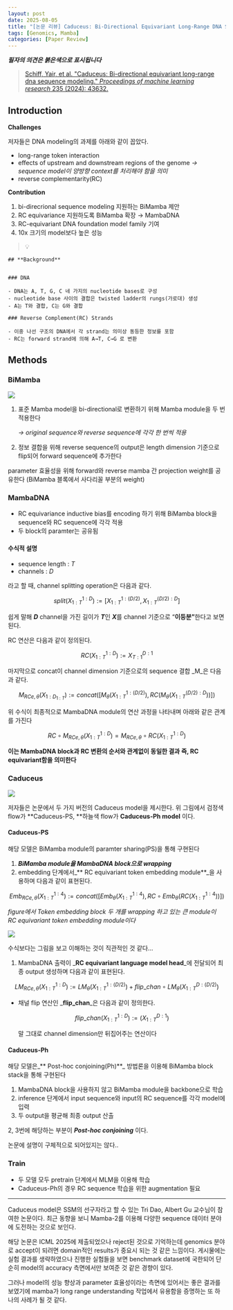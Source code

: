 ```yaml
---
layout: post
date: 2025-08-05
title: "[논문 리뷰] Caduceus: Bi-Directional Equivariant Long-Range DNA Sequence Modeling"
tags: [Genomics, Mamba]
categories: [Paper Review]
---
```


<span class="notion-red">_**필자의 의견은 붉은색으로 표시됩니다**_</span>


> [Schiff, Yair, et al. "Caduceus: Bi-directional equivariant long-range dna sequence modeling." ](https://pmc.ncbi.nlm.nih.gov/articles/PMC12189541/)[_Proceedings of machine learning research_](https://pmc.ncbi.nlm.nih.gov/articles/PMC12189541/)[ 235 (2024): 43632.](https://pmc.ncbi.nlm.nih.gov/articles/PMC12189541/)



## Introduction


**Challenges**


저자들은 DNA modeling의 과제를 아래와 같이 꼽았다.

- long-range token interaction
- effects of upstream and downstream regions of the genome 
_→ sequence model이 양방향 context를 처리해야 함을 의미_
- reverse complementarity(RC)

**Contribution**

1. bi-direcrional sequence modeling 지원하는 BiMamba 제안
1. RC equivariance 지원하도록 BiMamba 확장 → MambaDNA
1. RC-equivariant DNA foundation model family 기여
1. 10x 크기의 model보다 높은 성능

> 💡 


	## **Background**


	### DNA

	- DNA는 A, T, G, C 네 가지의 nucleotide bases로 구성
	- nucleotide base 사이의 결합은 twisted ladder의 rungs(가로대) 생성
	- A는 T와 결합, C는 G와 결합

	### Reverse Complement(RC) Strands

	- 이중 나선 구조의 DNA에서 각 strand는 의미상 동등한 정보를 포함
	- RC는 forward strand에 의해 A→T, C→G 로 변환


## Methods



### BiMamba


![](https://prod-files-secure.s3.us-west-2.amazonaws.com/542b861c-36a8-4051-84e5-8804b6728dba/2c247d59-7815-4980-99f0-8f0d21f445a7/image.png?X-Amz-Algorithm=AWS4-HMAC-SHA256&X-Amz-Content-Sha256=UNSIGNED-PAYLOAD&X-Amz-Credential=ASIAZI2LB466TR76EVUL%2F20250928%2Fus-west-2%2Fs3%2Faws4_request&X-Amz-Date=20250928T090119Z&X-Amz-Expires=3600&X-Amz-Security-Token=IQoJb3JpZ2luX2VjEC8aCXVzLXdlc3QtMiJHMEUCIQCT6cJpd3%2BZUqsAcD1VBIjcMo7q%2FnZDroy%2FpHAHJ6VG6QIgKv4VnRnUDDzpE3OG%2B61w%2BokSfLVGpN%2BUb%2F33BWGR0VwqiAQIuP%2F%2F%2F%2F%2F%2F%2F%2F%2F%2FARAAGgw2Mzc0MjMxODM4MDUiDBsNZ9qwAQSq55KQYSrcAzjibrc2QkbrXpmeeiyEprOflQ5djFjs9%2F5ZIrkfB97kOsw65WFIW%2FtWk0dOdH8eunfp0nu%2BT7SuVLZGpc9TLG3tDtptjUfngcp%2F%2FkV4b6OquvM6WKvmSqDm%2FtQiZXlNIE%2Fe9gBb8VVbqWnOhucnZC4CTMk4r0pLyhYa%2BRFnZSyS8b5JIxLdtEqOVmiU0sSAcc4whfmwLcP2eDFRZLCJMJlDAd8S3QAcicXR3GKeEVrKL%2FoYoAfLVqqEBvsOttprUkDWoX9BvBmFlLz9LUGVmv6bTMbb0G9jcOsQEaaMid%2BAf5mx7jhHmOotWU5n9LUusKbBb%2FwqGzXYIZZPlqHvXecmq23joHe9%2F3u5StBgWhiR3jyrr768M4VbnmeKIYs%2F0aiqvthwruDNECgsSoTZUxkWhyt8Gf%2F3XP1Dw7Le5fUabSjkOc9Qy3jhpu9XHCtahMuexrLq1Y%2FV6vP%2FCom6tQnZh%2F3V0tzF7A%2B9dv9v9vYeXxGVmWaJG1nZr2%2B8GQOe9%2FI3su%2F0KoPXwgtf8Kl0QdbavNt1kow%2BvlAhPsOAfeGzjetzNt%2BZBlrY3ZrcowwM%2B9ReN9qSL%2FNui6YA%2FuYh40vYICsal0iRMUzIZqdfZh9fnllFHRTfNd6MISaLMMu%2F48YGOqUBnoeQCpUyTM%2FmUgYTcWI4saLkcVx6G6dfZBGrsowGuYvuz7XROtH2FEYkbxcZlxBrK4945gedyuFK2eDGt1bwZSlyyMR0M3HFFB0z5FHtGhaYHoCq4ibrI32PzOiiFBNOkObA5Qsukfx%2B9Yu7w4%2BfoatwgZnZLnSrZdefN%2F40KOReQzR1asEH3%2FfIlJW04PKh0%2FzjZUB2cCMiWAD93TfudlCdUiCY&X-Amz-Signature=3260b5709bfe056f05e6f1f8407d78d01ce882ea83d5a487d1b0b83bd9d28d62&X-Amz-SignedHeaders=host&x-amz-checksum-mode=ENABLED&x-id=GetObject)

1. 표준 Mamba model을 bi-directional로 변환하기 위해 Mamba module을 두 번 적용한다

	_→ original sequence와 reverse sequence에 각각 한 번씩 적용_

1. 정보 결합을 위해 reverse sequence의 output은 length dimension 기준으로 flip되어 forward sequence에 추가한다

parameter 효율성을 위해 forward와 reverse mamba 간 projection weight를 공유한다 (BiMamba 블록에서 사다리꼴 부분의 weight)



### MambaDNA

- RC equivariance inductive bias를 encoding 하기 위해 BiMamba block을 sequence와 RC sequence에 각각 적용
- 두 block의 paramter는 공유됨


#### 수식적 설명

- sequence length : _T_
- channels : _D_

라고 할 때,  channel splitting operation은 다음과 같다.


$$
split(X^{1:D}_{1:T}):=[X^{1:(D/2)}_{1:T},X^{(D/2):D}_{1:T}]
$$


<span class="notion-red">쉽게 말해 </span><span class="notion-red">_**D**_</span><span class="notion-red"> channel을 가진 길이가 </span><span class="notion-red">_**T**_</span><span class="notion-red">인 </span><span class="notion-red">_**X**_</span><span class="notion-red">를 channel 기준으로 “</span><span class="notion-red">**이등분”**</span><span class="notion-red">한다고 보면 된다.</span>


RC 연산은 다음과 같이 정의된다.


$$
RC(X^{1:D}_{1:T}):=X^{D:1}_{T:1}
$$


마지막으로 concat이 channel dimension 기준으로의 sequence 결합 _M_은 다음과 같다.


$$
M_{RCe,\theta}(X_{1:D_{1:T}}):=concat([M_{\theta}(X^{1:(D/2)}_{1:T}),RC(M_{\theta}(X^{(D/2):D}_{1:T}))])
$$


위 수식이 최종적으로 MambaDNA module의 연산 과정을 나타내며 아래와 같은 관계를 가진다


$$
RC\circ M_{RCe,\theta}(X^{1:D}_{1:T}) = M_{RCe,\theta} \circ RC(X^{1:D}_{1:T})
$$


**이는 MambaDNA block과 RC 변환의 순서와 관계없이 동일한 결과 즉, RC equivariant함을 의미한다**



### Caduceus


![](https://prod-files-secure.s3.us-west-2.amazonaws.com/542b861c-36a8-4051-84e5-8804b6728dba/f94a60d7-8145-473b-aef9-7c68d3ec604a/image.png?X-Amz-Algorithm=AWS4-HMAC-SHA256&X-Amz-Content-Sha256=UNSIGNED-PAYLOAD&X-Amz-Credential=ASIAZI2LB466TR76EVUL%2F20250928%2Fus-west-2%2Fs3%2Faws4_request&X-Amz-Date=20250928T090119Z&X-Amz-Expires=3600&X-Amz-Security-Token=IQoJb3JpZ2luX2VjEC8aCXVzLXdlc3QtMiJHMEUCIQCT6cJpd3%2BZUqsAcD1VBIjcMo7q%2FnZDroy%2FpHAHJ6VG6QIgKv4VnRnUDDzpE3OG%2B61w%2BokSfLVGpN%2BUb%2F33BWGR0VwqiAQIuP%2F%2F%2F%2F%2F%2F%2F%2F%2F%2FARAAGgw2Mzc0MjMxODM4MDUiDBsNZ9qwAQSq55KQYSrcAzjibrc2QkbrXpmeeiyEprOflQ5djFjs9%2F5ZIrkfB97kOsw65WFIW%2FtWk0dOdH8eunfp0nu%2BT7SuVLZGpc9TLG3tDtptjUfngcp%2F%2FkV4b6OquvM6WKvmSqDm%2FtQiZXlNIE%2Fe9gBb8VVbqWnOhucnZC4CTMk4r0pLyhYa%2BRFnZSyS8b5JIxLdtEqOVmiU0sSAcc4whfmwLcP2eDFRZLCJMJlDAd8S3QAcicXR3GKeEVrKL%2FoYoAfLVqqEBvsOttprUkDWoX9BvBmFlLz9LUGVmv6bTMbb0G9jcOsQEaaMid%2BAf5mx7jhHmOotWU5n9LUusKbBb%2FwqGzXYIZZPlqHvXecmq23joHe9%2F3u5StBgWhiR3jyrr768M4VbnmeKIYs%2F0aiqvthwruDNECgsSoTZUxkWhyt8Gf%2F3XP1Dw7Le5fUabSjkOc9Qy3jhpu9XHCtahMuexrLq1Y%2FV6vP%2FCom6tQnZh%2F3V0tzF7A%2B9dv9v9vYeXxGVmWaJG1nZr2%2B8GQOe9%2FI3su%2F0KoPXwgtf8Kl0QdbavNt1kow%2BvlAhPsOAfeGzjetzNt%2BZBlrY3ZrcowwM%2B9ReN9qSL%2FNui6YA%2FuYh40vYICsal0iRMUzIZqdfZh9fnllFHRTfNd6MISaLMMu%2F48YGOqUBnoeQCpUyTM%2FmUgYTcWI4saLkcVx6G6dfZBGrsowGuYvuz7XROtH2FEYkbxcZlxBrK4945gedyuFK2eDGt1bwZSlyyMR0M3HFFB0z5FHtGhaYHoCq4ibrI32PzOiiFBNOkObA5Qsukfx%2B9Yu7w4%2BfoatwgZnZLnSrZdefN%2F40KOReQzR1asEH3%2FfIlJW04PKh0%2FzjZUB2cCMiWAD93TfudlCdUiCY&X-Amz-Signature=9f16cd452ad24c2140a1bbaac24574286a798318dc19eb9893504772e2fd9858&X-Amz-SignedHeaders=host&x-amz-checksum-mode=ENABLED&x-id=GetObject)


저자들은 논문에서 두 가지 버전의 Caduceus model을 제시한다. 위 그림에서 검정색 flow가 **Caduceus-PS, **하늘색 flow가 **Caduceus-Ph model** 이다.



#### Caduceus-PS


해당 모델은 BiMamba module의 paramter sharing(PS)을 통해 구현된다

1. _**BiMamba module을 MambaDNA block으로 wrapping**_
1. embedding 단계에서_** RC equivariant token embedding module**_을 사용하며 다음과 같이 표현된다.

$$
Emb_{RCe,\theta}(X^{1:4}_{1:T}):=concat([Emb_{\theta}(X^{1:4}_{1:T}),RC \circ Emb_{\theta}(RC(X^{1:4}_{1:T}))])
$$


_figure에서 Token embedding block 두 개를 wrapping 하고 있는 큰 module이 RC equivariant token embedding module이다_


![](https://prod-files-secure.s3.us-west-2.amazonaws.com/542b861c-36a8-4051-84e5-8804b6728dba/b175e4da-71eb-4e91-8c23-a06dabe673c9/image.png?X-Amz-Algorithm=AWS4-HMAC-SHA256&X-Amz-Content-Sha256=UNSIGNED-PAYLOAD&X-Amz-Credential=ASIAZI2LB466TR76EVUL%2F20250928%2Fus-west-2%2Fs3%2Faws4_request&X-Amz-Date=20250928T090120Z&X-Amz-Expires=3600&X-Amz-Security-Token=IQoJb3JpZ2luX2VjEC8aCXVzLXdlc3QtMiJHMEUCIQCT6cJpd3%2BZUqsAcD1VBIjcMo7q%2FnZDroy%2FpHAHJ6VG6QIgKv4VnRnUDDzpE3OG%2B61w%2BokSfLVGpN%2BUb%2F33BWGR0VwqiAQIuP%2F%2F%2F%2F%2F%2F%2F%2F%2F%2FARAAGgw2Mzc0MjMxODM4MDUiDBsNZ9qwAQSq55KQYSrcAzjibrc2QkbrXpmeeiyEprOflQ5djFjs9%2F5ZIrkfB97kOsw65WFIW%2FtWk0dOdH8eunfp0nu%2BT7SuVLZGpc9TLG3tDtptjUfngcp%2F%2FkV4b6OquvM6WKvmSqDm%2FtQiZXlNIE%2Fe9gBb8VVbqWnOhucnZC4CTMk4r0pLyhYa%2BRFnZSyS8b5JIxLdtEqOVmiU0sSAcc4whfmwLcP2eDFRZLCJMJlDAd8S3QAcicXR3GKeEVrKL%2FoYoAfLVqqEBvsOttprUkDWoX9BvBmFlLz9LUGVmv6bTMbb0G9jcOsQEaaMid%2BAf5mx7jhHmOotWU5n9LUusKbBb%2FwqGzXYIZZPlqHvXecmq23joHe9%2F3u5StBgWhiR3jyrr768M4VbnmeKIYs%2F0aiqvthwruDNECgsSoTZUxkWhyt8Gf%2F3XP1Dw7Le5fUabSjkOc9Qy3jhpu9XHCtahMuexrLq1Y%2FV6vP%2FCom6tQnZh%2F3V0tzF7A%2B9dv9v9vYeXxGVmWaJG1nZr2%2B8GQOe9%2FI3su%2F0KoPXwgtf8Kl0QdbavNt1kow%2BvlAhPsOAfeGzjetzNt%2BZBlrY3ZrcowwM%2B9ReN9qSL%2FNui6YA%2FuYh40vYICsal0iRMUzIZqdfZh9fnllFHRTfNd6MISaLMMu%2F48YGOqUBnoeQCpUyTM%2FmUgYTcWI4saLkcVx6G6dfZBGrsowGuYvuz7XROtH2FEYkbxcZlxBrK4945gedyuFK2eDGt1bwZSlyyMR0M3HFFB0z5FHtGhaYHoCq4ibrI32PzOiiFBNOkObA5Qsukfx%2B9Yu7w4%2BfoatwgZnZLnSrZdefN%2F40KOReQzR1asEH3%2FfIlJW04PKh0%2FzjZUB2cCMiWAD93TfudlCdUiCY&X-Amz-Signature=2bd7e03e360e391494570b5020e35e9efbd7e31284279ea29d2677ba59097070&X-Amz-SignedHeaders=host&x-amz-checksum-mode=ENABLED&x-id=GetObject)


<span class="notion-red">수식보다는 그림을 보고 이해하는 것이 직관적인 것 같다…</span>

1. MambaDNA 출력이 _**RC equivariant language model head**_에 전달되어 최종 output 생성하며 다음과 같이 표현된다.

$$
LM_{RCe,\theta}(X^{1:D}_{1:T}):= LM_{\theta}(X^{1:(D/2)}_{1:T})+flip\_chan\circ LM_{\theta}(X^{D:(D/2)}_{1:T})
$$

- 채널 flip 연산인 _**flip\_chan**_은 다음과 같이 정의한다.

	$$
	flip\_chan(X^{1:D}_{1:T}):=(X^{D:1}_{1:T})
	$$


	말 그대로 channel dimension만 뒤집어주는 연산이다



#### Caduceus-Ph


해당 모델은_** Post-hoc conjoining(Ph)**_ 방법론을 이용해 BiMamba block stack을 통해 구현된다

1. MambaDNA block을 사용하지 않고 BiMamba module을 backbone으로 학습
1. inference 단계에서 input sequence와 input의 RC sequence를 각각 model에 입력
1. 두 output을 평균해 최종 output 산출

2, 3번에 해당하는 부분이 _**Post-hoc conjoining**_ 이다.


<span class="notion-red">논문에 설명이 구체적으로 되어있지는 않다..</span>



### Train

- 두 모델 모두 pretrain 단계에서 MLM을 이용해 학습
- Caduceus-Ph의 경우 RC sequence 학습을 위한 augmentation 필요

---


<span class="notion-red">Caduceus model은 SSM의 선구자라고 할 수 있는 Tri Dao, Albert Gu 교수님이 참여한 논문이다. 최근 동향을 보니 Mamba-2를 이용해 다양한 sequence 데이터 분야에 도전하는 것으로 보인다.</span>


<span class="notion-red">해당 논문은 ICML 2025에 제출되었으나 reject된 것으로 기억하는데 genomics 분야로 accept이 되려면 domain적인 results가 중요시 되는 것 같은 느낌이다. 게시물에는 실험 결과를 생략하였으나 진행한 실험들을 보면 benchmark dataset에 국한되어 단순히 model의 accuracy 측면에서만 보여준 것 같은 경향이 있다.</span>


<span class="notion-red">그러나 model의 성능 향상과 parameter 효율성이라는 측면에 있어서는 좋은 결과를 보였기에 mamba가 long range understanding 작업에서 유용함을 증명하는 또 하나의 사례가 될 것 같다.</span>


